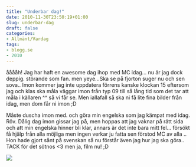 ```yaml
---
title: "Underbar dag!"
date: 2010-11-30T23:50:19+01:00
slug: underbar-dag
draft: false
categories:
- Allmänt/Vardag
tags:
- blogg.se
- 2010
---
```

ååååh! Jag har haft en awesome dag ihop med MC idag... nu är jag dock deppig. störande som fan. men yeye...Ska se på fjorton suger nu och sen sova.. Imon kommer jag inte uppdatera förrens kanske klockan 15 eftersom jag och klas ska måla väggar imon från typ 09 till så lång tid som det tar att måla i källaren ^^ så vi får se. Men iallafall så ska ni få lite fina bilder från idag, men dom får ni imon ;D  
  
Måste duscha imon med. och göra min engelska som jag kämpat med idag. Röv. Dålig dag imon gissar jag på, men hoppas att jag vaknar på rätt sida och att min engelska hinner bli klar, annars är det inte bara mitt fel... försökt få hjälp från alla möjliga men ingen verkar ju fatta sen förstod MC av alla .. Hon hade gjort sånt på svenskan så nu förstår även jag hur jag ska göra.. TACK för det sötnos <3 men ja, film nu! ;D  
  
  
![](/assets/images/blogg.se/dsc02096_119613823.jpg)